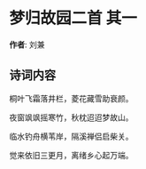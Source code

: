 # 梦归故园二首  其一

**作者**: 刘兼

## 诗词内容

桐叶飞霜落井栏，菱花藏雪助衰颜。

夜窗飒飒摇寒竹，秋枕迢迢梦故山。

临水钓舟横苇岸，隔溪禅侣启柴关。

觉来依旧三更月，离绪乡心起万端。

